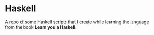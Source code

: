 Haskell
===

A repo of some Haskell scripts that I create while learning the language from the book **Learn you a Haskell**.
